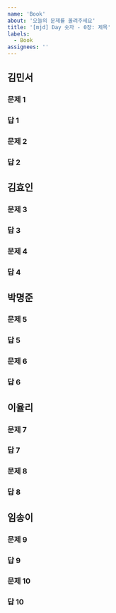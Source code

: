 ```yaml
---
name: 'Book'
about: '오늘의 문제를 올려주세요'
title: '[mjd] Day 숫자 - 0장: 제목'
labels:
  - Book
assignees: ''
---
```


## 김민서

### 문제 1

### 답 1
<!--

-->

### 문제 2

### 답 2
<!--

-->

## 김효인

### 문제 3

### 답 3
<!--

-->

### 문제 4

### 답 4
<!--

-->

## 박명준

### 문제 5

### 답 5
<!--

-->

### 문제 6

### 답 6
<!--

-->

## 이율리

### 문제 7

### 답 7
<!--

-->

### 문제 8

### 답 8
<!--

-->

## 임송이

### 문제 9

### 답 9
<!--

-->

### 문제 10

### 답 10
<!--

-->

